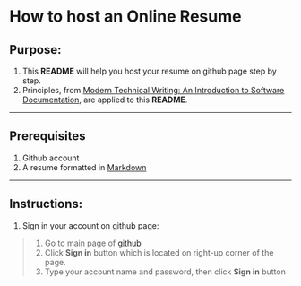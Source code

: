 # How to host an Online Resume
## Purpose:
1. This **README** will help you host your resume on github page step by step.
2. Principles, from [Modern Technical Writing: An Introduction to Software Documentation](https://www.amazon.ca/Modern-Technical-Writing-Introduction-Documentation-ebook/dp/B01A2QL9SS), are applied to this **README**.
***
## Prerequisites
1. Github account
2. A resume formatted in [Markdown](https://www.markdowntutorial.com/)
***
## Instructions:
1. Sign in your account on github page:
  >1. Go to main page of [github](https://github.com/)
  >2. Click **Sign in** button which is located on right-up corner of the page.
  >3. Type your account name and password, then click **Sign in** button
